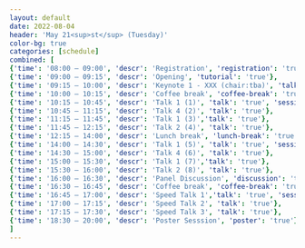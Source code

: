 ```yaml
---
layout: default
date: 2022-08-04
header: 'May 21<sup>st</sup> (Tuesday)'
color-bg: true
categories: [schedule]
combined: [
{'time': '08:00 – 09:00', 'descr': 'Registration', 'registration': 'true'},
{'time': '09:00 – 09:15', 'descr': 'Opening', 'tutorial': 'true'},
{'time': '09:15 – 10:00', 'descr': 'Keynote 1 - XXX (chair:tba)', 'talk': 'true'},
{'time': '10:00 – 10:15', 'descr': 'Coffee break', 'coffee-break': 'true'},
{'time': '10:15 – 10:45', 'descr': 'Talk 1 (1)', 'talk': 'true', 'session': 'Session 1 (Title: tba, Chair: tba)'},
{'time': '10:45 – 11:15', 'descr': 'Talk 4 (2)', 'talk': 'true'},
{'time': '11:15 – 11:45', 'descr': 'Talk 1 (3)','talk': 'true'},
{'time': '11:45 – 12:15', 'descr': 'Talk 2 (4)', 'talk': 'true'},
{'time': '12:15 – 14:00', 'descr': 'Lunch break', 'lunch-break': 'true'},
{'time': '14:00 – 14:30', 'descr': 'Talk 1 (5)', 'talk': 'true', 'session': 'Session 2 (Title: tba, Chair: tba)'},
{'time': '14:30 – 15:00', 'descr': 'Talk 4 (6)', 'talk': 'true'},
{'time': '15:00 – 15:30', 'descr': 'Talk 1 (7)','talk': 'true'},
{'time': '15:30 – 16:00', 'descr': 'Talk 2 (8)', 'talk': 'true'},
{'time': '16:00 – 16:30', 'descr': 'Panel Discussion', 'discussion': 'true'},
{'time': '16:30 – 16:45', 'descr': 'Coffee break', 'coffee-break': 'true'},
{'time': '16:45 – 17:00', 'descr': 'Speed Talk 1','talk': 'true', 'session': 'Session 3 (Title: Speed Talks, Chair: tba)'},
{'time': '17:00 – 17:15', 'descr': 'Speed Talk 2', 'talk': 'true'},
{'time': '17:15 – 17:30', 'descr': 'Speed Talk 3', 'talk': 'true'},
{'time': '18:30 – 20:00', 'descr': 'Poster Sesssion', 'poster': 'true'},
]
---
```



